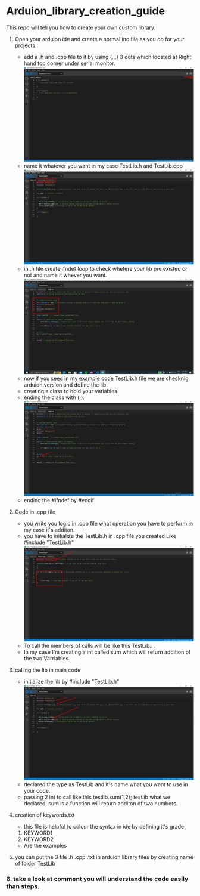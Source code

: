 # **Arduion_library_creation_guide**
This repo will tell you how to create your own custom library.



1. Open your arduion ide and create a normal ino file as you do for your projects.
 
    - add a .h and .cpp file to it by using (...) 3 dots which located at Right hand top corner under serial monitor.
    ![image](/assets/images/arduinodot.png "test")
    - name it whatever you want in my case TestLib.h and TestLib.cpp
    ![image](/assets/images/tabsc.png "test")
    - in .h file create ifndef loop to check whetere your lib pre existed or not and name it whever you want.
    ![image](/assets/images/checkavrversion.png "test")
    - now if you seed in my example code TestLib.h file we are checknig arduion version and define the lib.
    - creating a class to hold your variables.
    - ending the class with (;).
    ![image](/assets/images/semicol.png "test")
    - ending the #ifndef by #endif

2. Code in .cpp file 
    - you write you logic in .cpp file what operation you have to perform in my case it's additon.
    - you have to initialize the TestLib.h in .cpp file you created Like #include "TestLib.h"
    ![image](/assets/images/cppfile.png "test")
    - To call the members of calls will be like this TestLib:: . 
    - In my case I'm creating a int called sum which will return addition of the two Varriables.


3. calling the lib in main code
    - initialize the lib by #include "TestLib.h"
    ![image](/assets/images/maincode.png "test")
    - declared the type as TestLib  and it's name what you want to use in your code.
    - passing 2 int to call like this testlib.sum(1,2); testlib what we declared, sum is a function will return additon of two numbers.

4. creation of keywords.txt
    - this file is helpful to colour the syntax in ide by defining it's grade
    1. KEYWORD1
    2. KEYWORD2
    - Are the examples 
5. you can put the 3 file .h .cpp .txt in arduion library files by creating name of folder TestLib


### 6. take a look at comment you will understand the code easily than steps.